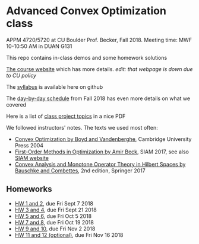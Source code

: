 # Advanced Convex Optimization class
APPM 4720/5720 at CU Boulder
Prof. Becker, Fall 2018. Meeting time: MWF 10-10:50 AM in DUAN G131

This repo contains in-class demos and some homework solutions

[The course website](http://www.colorado.edu/amath/course-pages/spring-2017/appm4720-convex-optimization) which has more details. *edit: that webpage is down due to CU policy*

The [syllabus](APPM4720_5720_Fall2018_Syllabus.pdf) is available here on github

The [day-by-day schedule](Fall2018_day-by-day_schedule.pdf) from Fall 2018 has even more details on what we covered

Here is a list of [class project topics](SlideshowAllPresentations_4720Fall18.pdf) in a nice PDF

We followed instructors' notes. The texts we used most often:
- [Convex Optimization by Boyd and Vandenberghe](http://www.stanford.edu/~boyd/cvxbook/), Cambridge University Press 2004
- [First-Order Methods in Optimization by Amir Beck](https://epubs.siam.org/doi/book/10.1137/1.9781611974997), SIAM 2017, see also [SIAM website](http://bookstore.siam.org/mo25/)
- [Convex Analysis and Monotone Operator Theory in Hilbert Spaces by Bauschke and Combettes](https://link.springer.com/book/10.1007%2F978-3-319-48311-5), 2nd edition, Springer 2017

## Homeworks
- [HW 1 and 2](Homeworks/appm47205720fall18homework01-02.pdf), due Fri Sept 7 2018
- [HW 3 and 4](Homeworks/appm47205720fall18homework03-4.pdf), due Fri Sept 21 2018
- [HW 5 and 6](Homeworks/appm47205720fall18homework05-6.pdf), due Fri Oct 5 2018
- [HW 7 and 8](Homeworks/appm47205720fall18homework07-8.pdf), due Fri Oct 19 2018
- [HW 9 and 10](Homeworks/appm47205720fall18homework09-10.pdf), due Fri Nov 2 2018
- [HW 11 and 12 (optional)](Homeworks/appm47205720fall18homework11-12.pdf), due Fri Nov 16 2018
